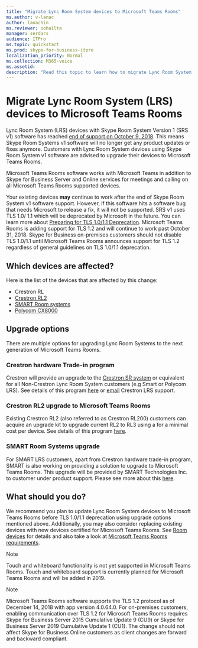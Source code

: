 ```yaml
---
title: "Migrate Lync Room System devices to Microsoft Teams Rooms"
ms.author: v-lanac
author: lanachin
ms.reviewer: sohailta
manager: serdars
audience: ITPro
ms.topic: quickstart
ms.prod: skype-for-business-itpro
localization_priority: Normal
ms.collection: M365-voice
ms.assetid: 
description: "Read this topic to learn how to migrate Lync Room System devices to use the Microsoft Teams Rooms software."
---
```


# Migrate Lync Room System (LRS) devices to Microsoft Teams Rooms

Lync Room System (LRS) devices with Skype Room System Version 1 (SRS v1) software has reached [end of support on October 9, 2018](https://support.microsoft.com/en-us/help/4043450/products-reaching-end-of-support-for-2018). This means Skype Room Systems v1 software will no longer get any product updates or fixes anymore. Customers with Lync Room System devices using Skype Room System v1 software are advised to upgrade their devices to Microsoft Teams Rooms.

Microsoft Teams Rooms software works with Microsoft Teams in addition to Skype for Business Server and Online services for meetings and calling on all Microsoft Teams Rooms supported devices.

Your existing devices **may** continue to work after the end of Skype Room System v1 software support. However, if this software hits a software bug that needs Microsoft to release a fix, it will not be supported. SRS v1 uses TLS 1.0/ 1.1 which will be deprecated by Microsoft in the future. You can learn more about [Preparing for TLS 1.0/1.1 Deprecation](https://techcommunity.microsoft.com/t5/Skype-for-Business-Blog/Preparing-for-TLS-1-0-1-1-Deprecation-O365-Skype-for-Business/bc-p/223608). Microsoft Teams Rooms is adding support for TLS 1.2 and will continue to work past October 31, 2018. Skype for Business on-premises customers should not disable TLS 1.0/1.1 until Microsoft Teams Rooms announces support for TLS 1.2 regardless of general guidelines on TLS 1.0/1.1 deprecation.

## Which devices are affected?

Here is the list of the devices that are affected by this change:

- Crestron RL
- [Crestron RL2](https://www.crestron.com/en-US/Products/Featured-Solutions/Crestron-RL-2)
- [SMART Room systems](https://support.smarttech.com/en/hardware/room-systems-skype)
- [Polycom CX8000](http://www.polycom.com/products-services/products-for-microsoft/skype-for-business/cx8000.html)

## Upgrade options

There are multiple options for upgrading Lync Room Systems to the next generation of Microsoft Teams Rooms.

### Crestron hardware Trade-in program

Crestron will provide an upgrade to the [Crestron SR system](https://www.crestron.com/en-us/products/featured-solutions/crestron-sr) or equivalent for all Non-Crestron Lync Room System customers (e.g Smart or Polycom LRS). See details of this program [here](https://support.crestron.com/app/answers/answer_view/a_id/1000220) or <!-- For details, -->[email](mailto:lrsupgrade@crestron.com) Crestron LRS support.  

### Crestron RL2 upgrade to Microsoft Teams Rooms

Existing Crestron RL2 (also referred to as Crestron RL200) customers can acquire an upgrade kit to upgrade current RL2 to RL3 using a for a minimal cost per device. See details of this program [here](https://crestron.com/en-US/Products/Workspace-Solutions/Unified-Communications/Crestron-RL-2/CCS-UC-250-KIT).

### SMART Room Systems upgrade

For SMART LRS customers, apart from Crestron hardware trade-in program, SMART is also working on providing a solution to upgrade to Microsoft Teams Rooms. This upgrade will be provided by SMART Technologies Inc. to customer under product support. Please see more about this [here](https://support.smarttech.com/docs/hardware/room-systems-skype/srs-skype-v2/en/about/default.cshtml).


## What should you do?

We recommend you plan to update Lync Room System devices to Microsoft Teams Rooms before TLS 1.0/1.1 deprecation using upgrade options mentioned above. Additionally, you may also consider replacing existing devices with new devices certified for Microsoft Teams Rooms. See [Room devices](https://aka.ms/roomdevices) for details and also take a look at [Microsoft Teams Rooms requirements](https://docs.microsoft.com/skypeforbusiness/plan-your-deployment/clients-and-devices/requirements).  

> [!NOTE]
> Touch and whiteboard functionality is not yet supported in Microsoft Teams Rooms. Touch and whiteboard support is currently planned for Microsoft Teams Rooms and will be added in 2019.

> [!NOTE]
> Microsoft Teams Rooms software supports the TLS 1.2 protocol as of December 14, 2018 with app version 4.0.64.0. For on-premises customers, enabling communication over TLS 1.2 for Microsoft Teams Rooms requires Skype for Business Server 2015 Cumulative Update 9 (CU9) or Skype for Business Server 2019 Cumulative Update 1 (CU1). The change should not affect Skype for Business Online customers as client changes are forward and backward compliant.
